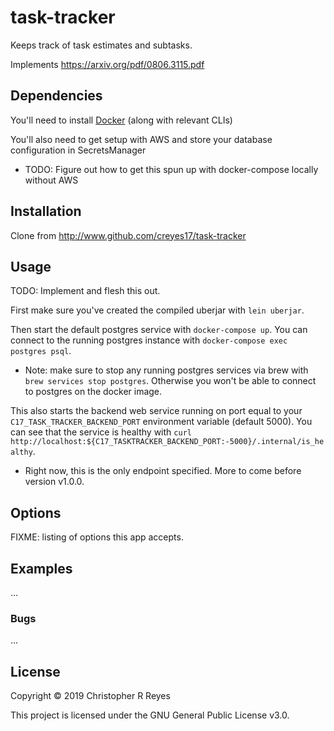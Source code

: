 # task-tracker

Keeps track of task estimates and subtasks.

Implements https://arxiv.org/pdf/0806.3115.pdf

## Dependencies

You'll need to install [Docker](https://www.docker.com/get-started) (along with relevant CLIs)

You'll also need to get setup with AWS and store your database configuration in SecretsManager

- TODO: Figure out how to get this spun up with docker-compose locally without AWS

## Installation

Clone from http://www.github.com/creyes17/task-tracker

## Usage

TODO: Implement and flesh this out.

First make sure you've created the compiled uberjar with `lein uberjar`.

Then start the default postgres service with `docker-compose up`. You can connect to the running postgres instance with `docker-compose exec postgres psql`.

- Note: make sure to stop any running postgres services via brew with `brew services stop postgres`. Otherwise you won't be able to connect to postgres on the docker image.

This also starts the backend web service running on port equal to your `C17_TASK_TRACKER_BACKEND_PORT` environment variable (default 5000). You can see that the service is healthy with `curl http://localhost:${C17_TASKTRACKER_BACKEND_PORT:-5000}/.internal/is_healthy`.

- Right now, this is the only endpoint specified. More to come before version v1.0.0.

## Options

FIXME: listing of options this app accepts.

## Examples

...

### Bugs

...

## License

Copyright &copy; 2019 Christopher R Reyes

This project is licensed under the GNU General Public License v3.0.
